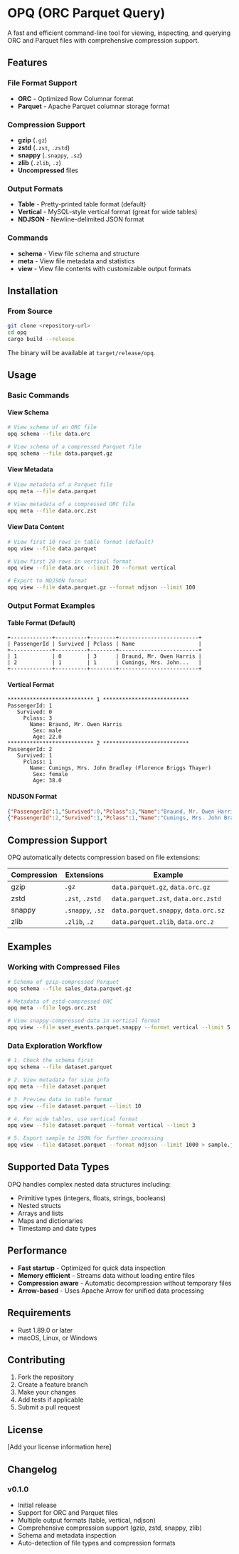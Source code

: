 # OPQ (ORC Parquet Query)

A fast and efficient command-line tool for viewing, inspecting, and querying ORC and Parquet files with comprehensive compression support.

## Features

### File Format Support
- **ORC** - Optimized Row Columnar format
- **Parquet** - Apache Parquet columnar storage format

### Compression Support
- **gzip** (`.gz`)
- **zstd** (`.zst`, `.zstd`)
- **snappy** (`.snappy`, `.sz`)
- **zlib** (`.zlib`, `.z`)
- **Uncompressed** files

### Output Formats
- **Table** - Pretty-printed table format (default)
- **Vertical** - MySQL-style vertical format (great for wide tables)
- **NDJSON** - Newline-delimited JSON format

### Commands
- **schema** - View file schema and structure
- **meta** - View file metadata and statistics
- **view** - View file contents with customizable output formats

## Installation

### From Source
```bash
git clone <repository-url>
cd opq
cargo build --release
```

The binary will be available at `target/release/opq`.

## Usage

### Basic Commands

#### View Schema
```bash
# View schema of an ORC file
opq schema --file data.orc

# View schema of a compressed Parquet file
opq schema --file data.parquet.gz
```

#### View Metadata
```bash
# View metadata of a Parquet file
opq meta --file data.parquet

# View metadata of a compressed ORC file
opq meta --file data.orc.zst
```

#### View Data Content
```bash
# View first 10 rows in table format (default)
opq view --file data.parquet

# View first 20 rows in vertical format
opq view --file data.orc --limit 20 --format vertical

# Export to NDJSON format
opq view --file data.parquet.gz --format ndjson --limit 100
```

### Output Format Examples

#### Table Format (Default)
```
+-------------+----------+--------+-------------------------+
| PassengerId | Survived | Pclass | Name                    |
+-------------+----------+--------+-------------------------+
| 1           | 0        | 3      | Braund, Mr. Owen Harris |
| 2           | 1        | 1      | Cumings, Mrs. John...   |
+-------------+----------+--------+-------------------------+
```

#### Vertical Format
```
*************************** 1 ***************************
PassengerId: 1
   Survived: 0
     Pclass: 3
       Name: Braund, Mr. Owen Harris
        Sex: male
        Age: 22.0
*************************** 2 ***************************
PassengerId: 2
   Survived: 1
     Pclass: 1
       Name: Cumings, Mrs. John Bradley (Florence Briggs Thayer)
        Sex: female
        Age: 38.0
```

#### NDJSON Format
```json
{"PassengerId":1,"Survived":0,"Pclass":3,"Name":"Braund, Mr. Owen Harris","Sex":"male","Age":22.0}
{"PassengerId":2,"Survived":1,"Pclass":1,"Name":"Cumings, Mrs. John Bradley (Florence Briggs Thayer)","Sex":"female","Age":38.0}
```

## Compression Support

OPQ automatically detects compression based on file extensions:

| Compression | Extensions | Example |
|-------------|------------|---------|
| gzip | `.gz` | `data.parquet.gz`, `data.orc.gz` |
| zstd | `.zst`, `.zstd` | `data.parquet.zst`, `data.orc.zstd` |
| snappy | `.snappy`, `.sz` | `data.parquet.snappy`, `data.orc.sz` |
| zlib | `.zlib`, `.z` | `data.parquet.zlib`, `data.orc.z` |

## Examples

### Working with Compressed Files
```bash
# Schema of gzip-compressed Parquet
opq schema --file sales_data.parquet.gz

# Metadata of zstd-compressed ORC
opq meta --file logs.orc.zst

# View snappy-compressed data in vertical format
opq view --file user_events.parquet.snappy --format vertical --limit 5
```

### Data Exploration Workflow
```bash
# 1. Check the schema first
opq schema --file dataset.parquet

# 2. View metadata for size info
opq meta --file dataset.parquet

# 3. Preview data in table format
opq view --file dataset.parquet --limit 10

# 4. For wide tables, use vertical format
opq view --file dataset.parquet --format vertical --limit 3

# 5. Export sample to JSON for further processing
opq view --file dataset.parquet --format ndjson --limit 1000 > sample.jsonl
```

## Supported Data Types

OPQ handles complex nested data structures including:
- Primitive types (integers, floats, strings, booleans)
- Nested structs
- Arrays and lists
- Maps and dictionaries
- Timestamp and date types

## Performance

- **Fast startup** - Optimized for quick data inspection
- **Memory efficient** - Streams data without loading entire files
- **Compression aware** - Automatic decompression without temporary files
- **Arrow-based** - Uses Apache Arrow for unified data processing

## Requirements

- Rust 1.89.0 or later
- macOS, Linux, or Windows

## Contributing

1. Fork the repository
2. Create a feature branch
3. Make your changes
4. Add tests if applicable
5. Submit a pull request

## License

[Add your license information here]

## Changelog

### v0.1.0
- Initial release
- Support for ORC and Parquet files
- Multiple output formats (table, vertical, ndjson)
- Comprehensive compression support (gzip, zstd, snappy, zlib)
- Schema and metadata inspection
- Auto-detection of file types and compression formats
